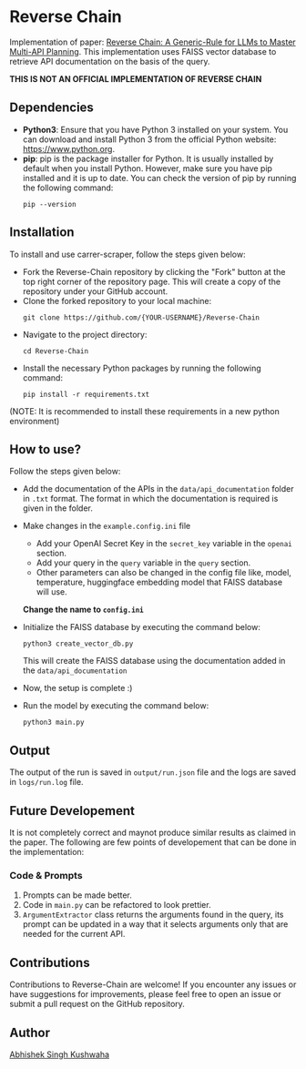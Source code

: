 # Reverse Chain
Implementation of paper: [Reverse Chain: A Generic-Rule for LLMs to Master Multi-API Planning](https://arxiv.org/abs/2310.04474v2). This implementation uses FAISS vector database to retrieve API documentation on the basis of the query.

**THIS IS NOT AN OFFICIAL IMPLEMENTATION OF REVERSE CHAIN**

## Dependencies
- **Python3**: Ensure that you have Python 3 installed on your system. You can download and install Python 3 from the official Python website: https://www.python.org.
- **pip**: pip is the package installer for Python. It is usually installed by default when you install Python. However, make sure you have pip installed and it is up to date. You can check the version of pip by running the following command:
  ```
  pip --version
  ```
## Installation
To install and use carrer-scraper, follow the steps given below:
- Fork the Reverse-Chain repository by clicking the "Fork" button at the top right corner of the repository page. This will create a copy of the repository under your GitHub account.
- Clone the forked repository to your local machine:
    ```
    git clone https://github.com/{YOUR-USERNAME}/Reverse-Chain
    ```
- Navigate to the project directory: 
    ```
    cd Reverse-Chain
    ```
- Install the necessary Python packages by running the following command:
  ```
  pip install -r requirements.txt
  ```
(NOTE: It is recommended to install these requirements in a new python environment)

## How to use?

Follow the steps given below:

- Add the documentation of the APIs in the `data/api_documentation` folder in `.txt` format. The format in which the documentation is required is given in the folder.
- Make changes in the `example.config.ini` file
    - Add your OpenAI Secret Key in the `secret_key` variable in the `openai` section.
    - Add your query in the `query` variable in the `query` section.
    - Other parameters can also be changed in the config file like, model, temperature, huggingface embedding model that FAISS database will use.
     
  **Change the name to `config.ini`**
- Initialize the FAISS database by executing the command below:
  ```
  python3 create_vector_db.py
  ```
  This will create the FAISS database using the documentation added in the `data/api_documentation`
- Now, the setup is complete :)
- Run the model by executing the command below:
  ```
  python3 main.py
  ```

## Output
The output of the run is saved in `output/run.json` file and the logs are saved in `logs/run.log` file.

## Future Developement
It is not completely correct and maynot produce similar results as claimed in the paper. The following are few points of developement that can be done in the implementation:

### Code & Prompts
1. Prompts can be made better.
2. Code in `main.py` can be refactored to look prettier.
3. `ArgumentExtractor` class returns the arguments found in the query, its prompt can be updated in a way that it selects arguments only that are needed for the current API.

## Contributions
Contributions to Reverse-Chain are welcome! If you encounter any issues or have suggestions for improvements, please feel free to open an issue or submit a pull request on the GitHub repository.

## Author
[Abhishek Singh Kushwaha](https://github.com/ASK-03)